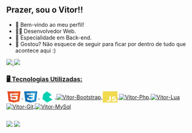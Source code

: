 ## Prazer, sou o Vitor!!

- 🙌 Bem-vindo ao meu perfil!
- 👨‍💻 Desenvolvedor Web.
- 💼 Especialidade em Back-end.
- 💝 Gostou? Não esquece de seguir para ficar por dentro de tudo que acontece aqui :)

<div>
  <a href="https://github.com/vitorlbarroso">
  <img height="150em" src="https://github-readme-stats.vercel.app/api?username=vitorlbarroso&show_icons=true&theme=radical&include_all_commits=true&count_private=true"/>
  <img height="150em" src="https://github-readme-stats.vercel.app/api/top-langs/?username=vitorlbarroso&layout=compact&langs_count=7&theme=radical"/>
</div>
  
<div style="display: inline_block">
  <h3>🖥 Tecnologias Utilizadas:</h3>
  <img align="center" alt="Vitor-HTML" height="30" width="40" src="https://raw.githubusercontent.com/devicons/devicon/master/icons/html5/html5-original.svg">
  <img align="center" alt="Vitor-CSS" height="30" width="40" src="https://raw.githubusercontent.com/devicons/devicon/master/icons/css3/css3-original.svg">
  <img align="center" alt="Vitor-Bulma" height="30" width="40" src="https://raw.githubusercontent.com/github/explore/ad9cd7e959a88047c830c3a9cc4e9ffcf5e644f7/topics/bulma/bulma.png">
  <img align="center" alt="Vitor-Bootstrap" height="30" width="40" src="https://upload.wikimedia.org/wikipedia/commons/thumb/b/b2/Bootstrap_logo.svg/512px-Bootstrap_logo.svg.png">
  <img align="center" alt="Vitor-Js" height="30" width="40" src="https://raw.githubusercontent.com/devicons/devicon/master/icons/javascript/javascript-plain.svg">
  <img align="center" alt="Vitor-Php" height="20" width="35" src="https://upload.wikimedia.org/wikipedia/commons/thumb/2/27/PHP-logo.svg/2560px-PHP-logo.svg.png">
  <img align="center" alt="Vitor-Lua" height="35" width="35" src="https://upload.wikimedia.org/wikipedia/commons/thumb/c/cf/Lua-Logo.svg/520px-Lua-Logo.svg.png">
  <img align="center" alt="Vitor-Git" height="30" width="30" src="https://git-scm.com/images/logos/downloads/Git-Icon-1788C.png">
  <img align="center" alt="Vitor-MySql" height="35" width="45" src="https://marcas-logos.net/wp-content/uploads/2020/11/MySQL-logo.png">
</div>

##

<div> 
  <a href="https://www.youtube.com/c/HalZz" target="_blank"><img src="https://img.shields.io/badge/YouTube-FF0000?style=for-the-badge&logo=youtube&logoColor=white" target="_blank"></a>
  <a href="https://www.instagram.com/vitorlbarroso/" target="_blank"><img src="https://img.shields.io/badge/-Instagram-%23E4405F?style=for-the-badge&logo=instagram&logoColor=white" target="_blank"></a>
</div>

